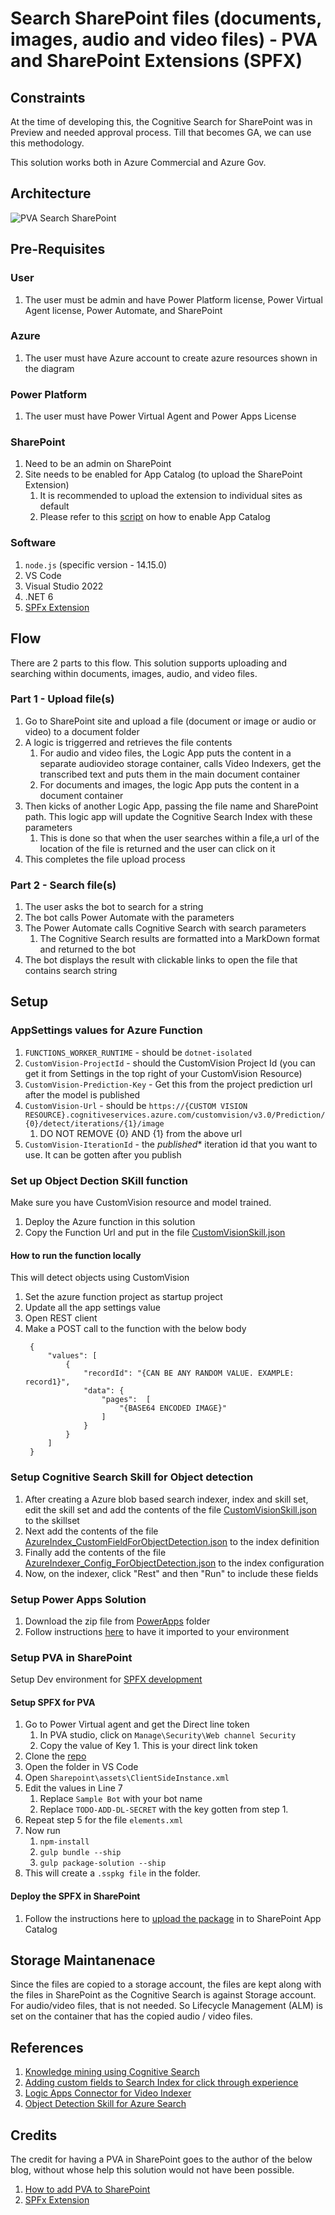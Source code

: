 # Search SharePoint files (documents, images, audio and video files) - PVA and SharePoint Extensions (SPFX)

## Constraints
At the time of developing this, the Cognitive Search for SharePoint was in Preview and needed approval process. Till that becomes GA, we can use this methodology.

This solution works both in Azure Commercial and Azure Gov.

## Architecture

![PVA Search SharePoint](./Architecture.png)

## Pre-Requisites

### User
1. The user must be admin and have Power Platform license, Power Virtual Agent license, Power Automate, and SharePoint

### Azure
1. The user must have Azure account to create azure resources shown in the diagram

### Power Platform
1. The user must have Power Virtual Agent and Power Apps License

### SharePoint
1. Need to be an admin on SharePoint
2. Site needs to be enabled for App Catalog (to upload the SharePoint Extension)
   1. It is recommended to upload the extension to individual sites as default
   2. Please refer to this [script](/PowerShell%20Scripts/Add_Site_AppCatalog.ps1) on how to enable App Catalog

### Software
1. `node.js` (specific version - 14.15.0)
2. VS Code
2. Visual Studio 2022
4. .NET 6
5. [SPFx Extension](https://github.com/pankajsurti/dl-bot-app-customizer)

## Flow
There are 2 parts to this flow. This solution supports uploading and searching within documents, images, audio, and video files.

### Part 1 - Upload file(s)

1. Go to SharePoint site and upload a file (document or image or audio or video) to a document folder
2. A logic is triggerred and retrieves the file contents
   1. For audio and video files, the Logic App puts the content in a separate audiovideo storage container, calls Video Indexers, get the transcribed text and puts them in the main document container
   2. For documents and images, the logic App puts the content in a document container
3. Then kicks of another Logic App, passing the file name and SharePoint path. This logic app will update the Cognitive Search Index with these parameters
   1. This is done so that when the user searches within a file,a  url of the location of the file is returned and the user can click on it
4. This completes the file upload process

### Part 2 - Search file(s)
1. The user asks the bot to search for a string
2. The bot calls Power Automate with the parameters
3. The Power Automate calls Cognitive Search with search parameters
   1. The Cognitive Search results are formatted into a MarkDown format and returned to the bot
4. The bot displays the result with clickable links to open the file that contains search string

## Setup

### AppSettings values for Azure Function
1. `FUNCTIONS_WORKER_RUNTIME` - should be `dotnet-isolated`
2. `CustomVision-ProjectId` - should the CustomVision Project Id (you can get it from Settings in the top right of your CustomVision Resource)
3. `CustomVision-Prediction-Key` - Get this from the project prediction url after the model is published
4. `CustomVision-Url` - should be `https://{CUSTOM VISION RESOURCE}.cognitiveservices.azure.com/customvision/v3.0/Prediction/{0}/detect/iterations/{1}/image`
   1.  DO NOT REMOVE {0} AND {1} from the above url
5. `CustomVision-IterationId` - the *published** iteration id that you want to use. It can be gotten after you publish

### Set up Object Dection SKill function
Make sure you have CustomVision resource and model trained.
1. Deploy the Azure function in this solution
2. Copy the Function Url and put in the file [CustomVisionSkill.json](CustomVisionSkill.json)

#### How to run the function locally
This will detect objects using CustomVision
1. Set the azure function project as startup project
2. Update all the app settings value
3. Open REST client
4. Make a POST call to the function with the below body
   ```
    {
        "values": [
            {
                "recordId": "{CAN BE ANY RANDOM VALUE. EXAMPLE: record1}",
                "data": {
                    "pages":  [
                        "{BASE64 ENCODED IMAGE}"
                    ]
                }
            }
        ]
    }

   ```

### Setup Cognitive Search Skill for Object detection
1. After creating a Azure blob based search indexer, index and skill set, edit the skill set and add the contents of the file [CustomVisionSkill.json](CustomVisionSkill.json) to the skillset
2. Next add the contents of the file [AzureIndex_CustomFieldForObjectDetection.json](AzureIndex_CustomFieldForObjectDetection.json) to the index definition
3. Finally add the contents of the file [AzureIndexer_Config_ForObjectDetection.json](AzureIndexer_Config_ForObjectDetection.json) to the index configuration
4. Now, on the indexer, click "Rest" and then "Run" to include these fields

### Setup Power Apps Solution
1. Download the zip file from [PowerApps](/PowerApps) folder
2. Follow instructions [here](https://learn.microsoft.com/en-us/power-apps/maker/data-platform/import-update-export-solutions) to have it imported to your environment

### Setup PVA in SharePoint

Setup Dev environment for [SPFX development](https://learn.microsoft.com/en-us/sharepoint/dev/spfx/set-up-your-development-environment)

#### Setup SPFX for PVA

1. Go to Power Virtual agent and get the Direct line token
   1. In PVA studio, click on `Manage\Security\Web channel Security`
   2. Copy the value of Key 1. This is your direct link token
2. Clone the [repo](https://github.com/pankajsurti/dl-bot-app-customizer)
3. Open the folder in VS Code
4. Open `Sharepoint\assets\ClientSideInstance.xml`
5. Edit the values in Line 7
   1. Replace `Sample Bot` with your bot name
   2. Replace `TODO-ADD-DL-SECRET` with the key gotten from step 1.
6. Repeat step 5 for the file `elements.xml`
7. Now run
   1. `npm-install`
   2. `gulp bundle --ship`
   3. `gulp package-solution --ship`
8. This will create a `.sspkg file` in the folder.

#### Deploy the SPFX in SharePoint

1. Follow the instructions here to [upload the package](https://learn.microsoft.com/en-us/sharepoint/use-app-catalog) in to SharePoint App Catalog

## Storage Maintanenace
Since the files are copied to a storage account, the files are kept along with the files in SharePoint as the Cognitive Search is against Storage account. For audio/video files, that is not needed. So Lifecycle Management (ALM) is set on the container that has the copied audio / video files.

## References
1. [Knowledge mining using Cognitive Search](https://learn.microsoft.com/en-us/samples/azure-samples/azure-search-knowledge-mining/azure-search-knowledge-mining/)
2. [Adding custom fields to Search Index for click through experience](https://techcommunity.microsoft.com/t5/ai-customer-engineering-team/mine-knowledge-from-audio-files-with-microsoft-ai/ba-p/781957)
3. [Logic Apps Connector for Video Indexer](https://learn.microsoft.com/en-us/azure/azure-video-indexer/logic-apps-connector-arm-accounts)
4. [Object Detection Skill for Azure Search](https://learn.microsoft.com/en-us/samples/azure-samples/azure-search-power-skills/azure-customvision-sample/)

## Credits

The credit for having a PVA in SharePoint goes to the author of the below blog, without whose help this solution would not have been possible.

1. [How to add PVA to SharePoint](https://pankajsurti.com/2022/02/03/how-to-add-power-virtual-agent-pva-bot-to-a-sharepoint-page/)
2. [SPFx Extension](https://github.com/pankajsurti/dl-bot-app-customizer)